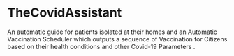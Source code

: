 # TheCovidAssistant
An automatic guide for patients isolated at their homes and an Automatic Vaccination Scheduler which outputs a sequence of Vaccination for Citizens based on their health conditions and other Covid-19  Parameters .
